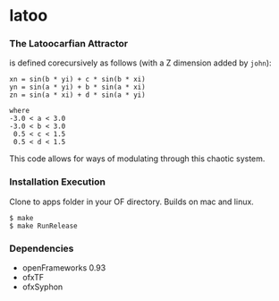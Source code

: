 # latoo

### The Latoocarfian Attractor
is defined corecursively as follows (with a Z dimension added by `john`):
```
xn = sin(b * yi) + c * sin(b * xi)
yn = sin(a * yi) + b * sin(a * xi)
zn = sin(a * xi) + d * sin(a * yi)

where
-3.0 < a < 3.0
-3.0 < b < 3.0
 0.5 < c < 1.5
 0.5 < d < 1.5
```
This code allows for ways of modulating through this chaotic system. 

### Installation Execution
Clone to apps folder in your OF directory. Builds on mac and linux. 
```
$ make
$ make RunRelease
```

### Dependencies
* openFrameworks 0.93
* ofxTF
* ofxSyphon
